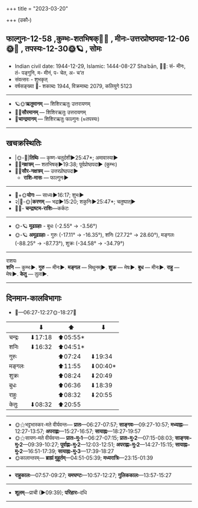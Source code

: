 +++
title = "2023-03-20"

+++
(उकौ॰)
## फाल्गुनः-12-58  ,कुम्भः-शतभिषक्🌛🌌  ,  मीनः-उत्तरप्रोष्ठपदा-12-06🌞🌌  ,  तपस्यः-12-30🌞🪐  , सोमः
- Indian civil date: 1944-12-29, Islamic: 1444-08-27 Shaʿbān, 🌌🌞: सं- मीनः, तं- पङ्गुनि, म- मीनं, प- चेत, अ- च’त
- संवत्सरः - शुभकृत्
- वर्षसङ्ख्या 🌛- शकाब्दः 1944, विक्रमाब्दः 2079, कलियुगे 5123
___________________
- 🪐🌞**ऋतुमानम्** — शिशिरऋतुः उत्तरायणम्
- 🌌🌞**सौरमानम्** — शिशिरऋतुः उत्तरायणम्
- 🌛**चान्द्रमानम्** — शिशिरऋतुः फाल्गुनः (≈तपस्यः)
___________________


## खचक्रस्थितिः
- |🌞-🌛|**तिथिः** — कृष्ण-चतुर्दशी►25:47*; अमावास्या►  
- 🌌🌛**नक्षत्रम्** — शतभिषक्►19:38; पूर्वप्रोष्ठपदा► (कुम्भः)  
- 🌌🌞**सौर-नक्षत्रम्** — उत्तरप्रोष्ठपदा►  
  - **राशि-मासः** — फाल्गुनः► 
___________________
- 🌛+🌞**योगः** — साध्यः►16:17; शुभः►  
- २|🌛-🌞|**करणम्** — भद्रा►15:20; शकुनिः►25:47*; चतुष्पात्►  
- 🌌🌛- **चन्द्राष्टम-राशिः**—कर्कटः  
___________________
- 🌞-🪐 **मूढग्रहाः** - बुधः (-2.55° → -3.56°)
- 🌞-🪐 **अमूढग्रहाः** - गुरुः (-17.11° → -16.35°), शनिः (27.72° → 28.60°), मङ्गलः (-88.25° → -87.73°), शुक्रः (-34.58° → -34.79°)
___________________
राशयः  
**शनि** — कुम्भः►. **गुरु** — मीनः►. **मङ्गल** — मिथुनम्►. **शुक्र** — मेषः►. **बुध** — मीनः►. **राहु** — मेषः►. **केतु** — तुला►. 
___________________


## दिनमान-कालविभागाः
- 🌅—06:27-12:27🌞-18:27🌇  

|      |⬇     |⬆     |⬇     |
|------|-----|-----|------|
|चन्द्रः|⬇17:18 |⬆05:55*|     |
|शनिः   |⬇16:32 |⬆04:51*|     |
|गुरुः  |     |⬆07:24 |⬇19:34 |
|मङ्गलः |     |⬆11:55 |⬇00:40*|
|शुक्रः |     |⬆08:24 |⬇20:49 |
|बुधः   |     |⬆06:36 |⬇18:39 |
|राहुः  |     |⬆08:32 |⬇20:55 |
|केतुः  |⬇08:32 |⬆20:55 |     |
___________________
- 🌞⚝भट्टभास्कर-मते वीर्यवन्तः— **प्रातः**—06:27-07:57; **साङ्गवः**—09:27-10:57; **मध्याह्नः**—12:27-13:57; **अपराह्णः**—15:27-16:57; **सायाह्नः**—18:27-19:57  
- 🌞⚝सायण-मते वीर्यवन्तः— **प्रातः-मु॰1**—06:27-07:15; **प्रातः-मु॰2**—07:15-08:03; **साङ्गवः-मु॰2**—09:39-10:27; **पूर्वाह्णः-मु॰2**—12:03-12:51; **अपराह्णः-मु॰2**—14:27-15:15; **सायाह्नः-मु॰2**—16:51-17:39; **सायाह्नः-मु॰3**—17:39-18:27  
- 🌞कालान्तरम्— **ब्राह्मं मुहूर्तम्**—04:51-05:39; **मध्यरात्रिः**—23:15-01:39  
___________________
- **राहुकालः**—07:57-09:27; **यमघण्टः**—10:57-12:27; **गुलिककालः**—13:57-15:27  
___________________
- **शूलम्**—प्राची (►09:39); **परिहारः**–दधि  
___________________
